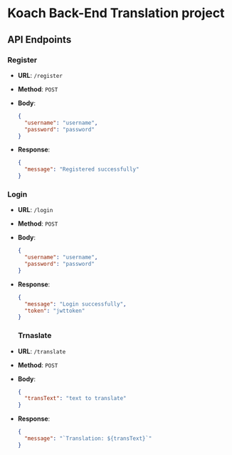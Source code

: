# Koach Back-End Translation project

## API Endpoints

### Register

- **URL**: `/register`
- **Method**: `POST`
- **Body**:

  ```json
  {
    "username": "username",
    "password": "password"
  }
  ```

- **Response**:

  ```json
  {
    "message": "Registered successfully"
  }
  ```

### Login

- **URL**: `/login`
- **Method**: `POST`
- **Body**:

  ```json
  {
    "username": "username",
    "password": "password"
  }
  ```

- **Response**:

  ```json
  {
    "message": "Login successfully",
    "token": "jwttoken"
  }
  ```

  ### Trnaslate

- **URL**: `/translate`
- **Method**: `POST`
- **Body**:

  ```json
  {
    "transText": "text to translate"
  }
  ```

- **Response**:

  ```json
  {
    "message": "`Translation: ${transText}`"
  }
  ```

